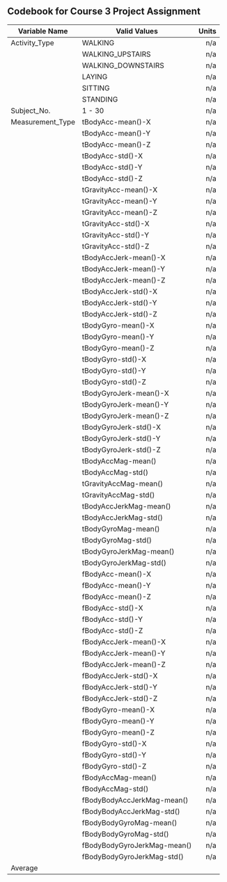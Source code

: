 ## Codebook for Course 3 Project Assignment


|Variable Name    |Valid Values                |Units       |
|-----------------|----------------------------|-----------:|
|Activity_Type    |WALKING                     |n/a         |
|                 |WALKING_UPSTAIRS            |n/a         |
|                 |WALKING_DOWNSTAIRS          |n/a         |
|                 |LAYING                      |n/a         |
|                 |SITTING                     |n/a         |
|                 |STANDING                    |n/a         |
|Subject_No.      |1 - 30                      |n/a         |
|Measurement_Type |tBodyAcc-mean()-X           |n/a         |
|                 |tBodyAcc-mean()-Y           |n/a         |
|                 |tBodyAcc-mean()-Z           |n/a         |
|                 |tBodyAcc-std()-X            |n/a         |
|                 |tBodyAcc-std()-Y            |n/a         |
|                 |tBodyAcc-std()-Z            |n/a         |
|                 |tGravityAcc-mean()-X        |n/a         |
|                 |tGravityAcc-mean()-Y        |n/a         |
|                 |tGravityAcc-mean()-Z        |n/a         |
|                 |tGravityAcc-std()-X         |n/a         |
|                 |tGravityAcc-std()-Y         |n/a         |
|                 |tGravityAcc-std()-Z         |n/a         |
|                 |tBodyAccJerk-mean()-X       |n/a         |
|                 |tBodyAccJerk-mean()-Y       |n/a         |
|                 |tBodyAccJerk-mean()-Z       |n/a         |
|                 |tBodyAccJerk-std()-X        |n/a         |
|                 |tBodyAccJerk-std()-Y        |n/a         |
|                 |tBodyAccJerk-std()-Z        |n/a         |
|                 |tBodyGyro-mean()-X          |n/a         |
|                 |tBodyGyro-mean()-Y          |n/a         |
|                 |tBodyGyro-mean()-Z          |n/a         |
|                 |tBodyGyro-std()-X           |n/a         |
|                 |tBodyGyro-std()-Y           |n/a         |
|                 |tBodyGyro-std()-Z           |n/a         |
|                 |tBodyGyroJerk-mean()-X      |n/a         |
|                 |tBodyGyroJerk-mean()-Y      |n/a         |
|                 |tBodyGyroJerk-mean()-Z      |n/a         |
|                 |tBodyGyroJerk-std()-X       |n/a         |
|                 |tBodyGyroJerk-std()-Y       |n/a         |
|                 |tBodyGyroJerk-std()-Z       |n/a         |
|                 |tBodyAccMag-mean()          |n/a         |
|                 |tBodyAccMag-std()           |n/a         |
|                 |tGravityAccMag-mean()       |n/a         |
|                 |tGravityAccMag-std()        |n/a         |
|                 |tBodyAccJerkMag-mean()      |n/a         |
|                 |tBodyAccJerkMag-std()       |n/a         |
|                 |tBodyGyroMag-mean()         |n/a         |
|                 |tBodyGyroMag-std()          |n/a         |
|                 |tBodyGyroJerkMag-mean()     |n/a         |
|                 |tBodyGyroJerkMag-std()      |n/a         |
|                 |fBodyAcc-mean()-X           |n/a         |
|                 |fBodyAcc-mean()-Y           |n/a         |
|                 |fBodyAcc-mean()-Z           |n/a         |
|                 |fBodyAcc-std()-X            |n/a         |
|                 |fBodyAcc-std()-Y            |n/a         |
|                 |fBodyAcc-std()-Z            |n/a         |
|                 |fBodyAccJerk-mean()-X       |n/a         |
|                 |fBodyAccJerk-mean()-Y       |n/a         |
|                 |fBodyAccJerk-mean()-Z       |n/a         |
|                 |fBodyAccJerk-std()-X        |n/a         |
|                 |fBodyAccJerk-std()-Y        |n/a         |
|                 |fBodyAccJerk-std()-Z        |n/a         |
|                 |fBodyGyro-mean()-X          |n/a         |
|                 |fBodyGyro-mean()-Y          |n/a         |
|                 |fBodyGyro-mean()-Z          |n/a         |
|                 |fBodyGyro-std()-X           |n/a         |
|                 |fBodyGyro-std()-Y           |n/a         |
|                 |fBodyGyro-std()-Z           |n/a         |
|                 |fBodyAccMag-mean()          |n/a         |
|                 |fBodyAccMag-std()           |n/a         |
|                 |fBodyBodyAccJerkMag-mean()  |n/a         |
|                 |fBodyBodyAccJerkMag-std()   |n/a         |
|                 |fBodyBodyGyroMag-mean()     |n/a         |
|                 |fBodyBodyGyroMag-std()      |n/a         |
|                 |fBodyBodyGyroJerkMag-mean() |n/a         |
|                 |fBodyBodyGyroJerkMag-std()  |n/a         |
|Average          |